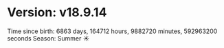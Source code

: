 # Version: v18.9.14
Time since birth: 6863 days, 164712 hours, 9882720 minutes, 592963200 seconds
Season: Summer ☀️
